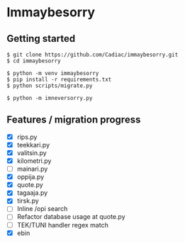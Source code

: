 # Immaybesorry

## Getting started

```
$ git clone https://github.com/Cadiac/immaybesorry.git
$ cd immaybesorry

$ python -m venv immaybesorry
$ pip install -r requirements.txt
$ python scripts/migrate.py

$ python -m imneversorry.py
```

## Features / migration progress

- [x] rips.py
- [x] teekkari.py
- [x] valitsin.py
- [X] kilometri.py
- [ ] mainari.py
- [x] oppija.py
- [x] quote.py
- [x] tagaaja.py
- [x] tirsk.py
- [ ] Inline /opi search
- [ ] Refactor database usage at quote.py
- [ ] TEK/TUNI handler regex match
- [x] ebin

